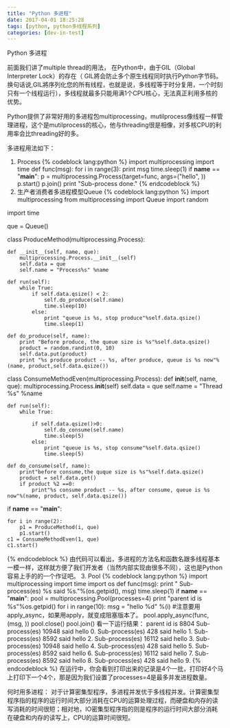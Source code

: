 ```yaml
---
title: "Python 多进程"
date: 2017-04-01 18:25:28
tags: [python, python多线程系列]
categories: [dev-in-test]
---
```

Python 多进程

<!--more-->

前面我们讲了multiple thread的用法， 在Python中，由于GIL（Global Interpreter Lock）的存在（ GIL將会防止多个原生线程同时执行Python字节码。换句话说,GIL將序列化您的所有线程，也就是说，多线程等于时分复用，一个时刻只有一个线程运行），多线程就最多只能用满1个CPU核心，无法真正利用多核的优势。

Python提供了非常好用的多进程包multiprocessing，mutilprocess像线程一样管理进程，这个是mutilprocess的核心，他与threading很是相像，对多核CPU的利用率会比threading好的多。

多进程用法如下：
1. Process
{% codeblock lang:python %}
import multiprocessing
import time
def func(msg):
  for i in range(3):
    print msg
    time.sleep(1)
if __name__ == "__main__":
  p = multiprocessing.Process(target=func, args=("hello", ))
  p.start()
  p.join()
  print "Sub-process done."
{% endcodeblock %}
2. 生产者消费者多进程模型Queue
{% codeblock lang:python %}
import multiprocessing
from multiprocessing import Queue
import random

import time

que = Queue()

class ProduceMethod(multiprocessing.Process):

    def __init__(self, name, que):
        multiprocessing.Process.__init__(self)
        self.data = que
        self.name = "Process%s" %name

    def run(self):
        while True:
            if self.data.qsize() < 2:
                self.do_produce(self.name)
                time.sleep(10)
            else:
                print "queue is %s, stop produce"%self.data.qsize()
                time.sleep(1)

    def do_produce(self, name):
        print "Before produce, the queue size is %s"%self.data.qsize()
        product = random.randint(0, 10)
        self.data.put(product)
        print "%s produce product -- %s, after produce, queue is %s now"%(name, product,self.data.qsize())

class ConsumeMethodEven(multiprocessing.Process):
    def __init__(self, name, que):
        multiprocessing.Process.__init__(self)
        self.data = que
        self.name = "Thread %s" %name

    def run(self):
        while True:

            if self.data.qsize()>0:
                self.do_consume(self.name)
                time.sleep(5)
            else:
                print "queue is %s, stop consume"%self.data.qsize()
                time.sleep(5)

    def do_consume(self, name):
        print"before consume,the quque size is %s"%self.data.qsize()
        product = self.data.get()
        if product %2 ==0:
            print"%s consume product -- %s, after consume, queue is %s now"%(name, product, self.data.qsize())

if __name__ == "__main__":

    for i in range(2):
        p1 = ProduceMethod(i, que)
        p1.start()
    c1 = ConsumeMethodEven(1, que)
    c1.start()
{% endcodeblock %}
由代码可以看出，多进程的方法名和函数名跟多线程基本一模一样，这样就方便了我们开发者（当然内部实现由很多不同），这也是Python容易上手的的一个作证吧。
3. Pool
{% codeblock lang:python %}
import multiprocessing
import time
import os
def func(msg):
    print " Sub-process(es) %s said %s."%(os.getpid(), msg)
    time.sleep(1)
if __name__ == "__main__":
  pool = multiprocessing.Pool(processes=4)
  print "parent id is %s"%os.getpid()
  for i in range(10):
    msg = "hello %d" %(i)
    #注意要用apply_async，如果用apply，就变成阻塞版本了。
    pool.apply_async(func, (msg, ))
  pool.close()
  pool.join()
看一下运行结果：
parent id is 8804
 Sub-process(es) 10948 said hello 0.
 Sub-process(es) 428 said hello 1.
 Sub-process(es) 8592 said hello 2.
 Sub-process(es) 16112 said hello 3.
 Sub-process(es) 10948 said hello 4.
 Sub-process(es) 428 said hello 5.
 Sub-process(es) 8592 said hello 6.
 Sub-process(es) 16112 said hello 7.
 Sub-process(es) 8592 said hello 8.
 Sub-process(es) 428 said hello 9.
{% endcodeblock %}
在运行中，你会看到打印出来的记录是4个一批，打印好4个马上打印下一个4个，那是因为我们设置了processes=4是最多并发进程数量。

何时用多进程：
对于计算密集型程序，多进程并发优于多线程并发。计算密集型程序指的程序的运行时间大部分消耗在CPU的运算处理过程，而硬盘和内存的读写消耗的时间很短；相对地，IO密集型程序指的则是程序的运行时间大部分消耗在硬盘和内存的读写上，CPU的运算时间很短。